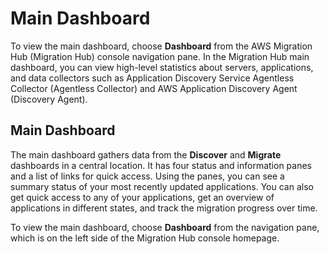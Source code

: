 # Main Dashboard<a name="dashboard"></a>

To view the main dashboard, choose **Dashboard** from the AWS Migration Hub \(Migration Hub\) console navigation pane\. In the Migration Hub main dashboard, you can view high\-level statistics about servers, applications, and data collectors such as Application Discovery Service Agentless Collector \(Agentless Collector\) and AWS Application Discovery Agent \(Discovery Agent\)\.

## Main Dashboard<a name="main-dashboard-tracking-wt"></a>

The main dashboard gathers data from the **Discover** and **Migrate** dashboards in a central location\. It has four status and information panes and a list of links for quick access\. Using the panes, you can see a summary status of your most recently updated applications\. You can also get quick access to any of your applications, get an overview of applications in different states, and track the migration progress over time\. 

To view the main dashboard, choose **Dashboard** from the navigation pane, which is on the left side of the Migration Hub console homepage\.
